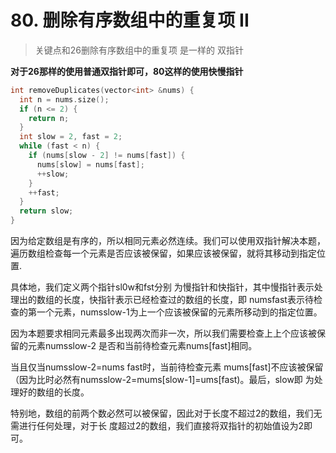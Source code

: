# 80. 删除有序数组中的重复项 II

> 关键点和26删除有序数组中的重复项 是一样的 双指针

**对于26那样的使用普通双指针即可，80这样的使用快慢指针**

```cpp
int removeDuplicates(vector<int> &nums) {
  int n = nums.size();
  if (n <= 2) {
    return n;
  }
  int slow = 2, fast = 2;
  while (fast < n) {
    if (nums[slow - 2] != nums[fast]) {
      nums[slow] = nums[fast];
      ++slow;
    }
    ++fast;
  }
  return slow;
}
```

因为给定数组是有序的，所以相同元素必然连续。我们可以使用双指针解决本题，遍历数组检查每一个元素是否应该被保留，如果应该被保留，就将其移动到指定位置.

具体地，我们定义两个指针sl0w和fst分别 为慢指针和快指针，其中慢指针表示处理出的数组的长度，快指针表示已经检查过的数组的长度，即 numsfast表示待检查的第一个元素，numsslow-1为上一个应该被保留的元素所移动到的指定位置。

因为本题要求相同元素最多出现两次而非一次，所以我们需要检查上上个应该被保留的元素numsslow-2 是否和当前待检查元素nums[fast]相同。

当且仅当numsslow-2=nums fast时，当前待检查元素
mums[fast]不应该被保留（因为比时必然有numsslow-2=mums[slow-1]=ums[fast)。最后，slow即
为处理好的数组的长度。

特别地，数组的前两个数必然可以被保留，因此对于长度不超过2的数组，我们无需进行任何处理，对于长
度超过2的数组，我们直接将双指针的初始值设为2即可。
